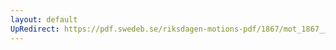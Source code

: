 ```yaml
---
layout: default
UpRedirect: https://pdf.swedeb.se/riksdagen-motions-pdf/1867/mot_1867__ak__00133/mot_1867__ak__00133_047.pdf
---
```

